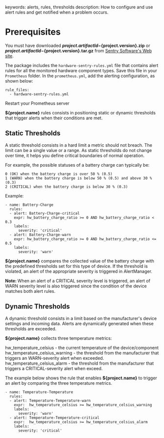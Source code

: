 keywords: alerts, rules, thresholds
description: How to configure and use alert rules and get notified when a problem occurs.

# Prerequisites

You must have downloaded **${project.artifactId}-${project.version}.zip** or **${project.artifactId}-${project.version}.tar.gz** from [Sentry Software's Web site](https://www.sentrysoftware.com/downloads/products-for-prometheus.html). 

The package includes the `hardware-sentry-rules.yml` file that contains alert rules for all the monitored hardware component types. Save this file in your `Prometheus` folder. In the `prometheus.yml`, add the alerting configuration, as shown below:

```
rule_files:
  - hardware-sentry-rules.yml
```

Restart your Prometheus server

**${project.name}** rules consists in positioning static or dynamic thresholds that trigger alerts when their conditions are met.

## Static Thresholds

A static threshold consists in a hard limit a metric should not breach. The limit can be a single value or a range. As static thresholds do not change over time, it helps you define critical boundaries of normal operation.

For example, the possible statuses of a battery charge can typically be:

    0 (OK) when the battery charge is over 50 % (0.5)
    1 (WARN) when the battery charge is below 50 % (0.5) and above 30 % (0.3)
    2 (CRITICAL) when the battery charge is below 30 % (0.3)

Example:

```
- name: Battery-Charge
  rules:
  - alert: Battery-Charge-critical
    expr: hw_battery_charge_ratio >= 0 AND hw_battery_charge_ratio < 0.3
    labels:
      severity: 'critical'
  - alert: Battery-Charge-warn
    expr: hw_battery_charge_ratio >= 0 AND hw_battery_charge_ratio <= 0.5
    labels:
      severity: 'warn'
```

**${project.name}** compares the collected value of the battery charge with the predefined thresholds set for this type of device. If the threshold is violated, an alert of the appropriate severity is triggered in AlertManager.

<div class="alert alert-info"><i class="icon-hand-up"></i><strong>Note: </strong> When an alert of a CRITICAL severity level is triggered, an alert of WARN severity level is also triggered since the condition of the device matches both alert rules.</div>

## Dynamic Thresholds

A dynamic threshold consists in a limit based on the manufacturer's device settings and incoming data. Alerts are dynamically generated when these thresholds are exceeded.

**${project.name}** collects three temperature metrics:

hw_temperature_celsius - the current temperature of the device/component
hw_temperature_celsius_warning - the threshold from the manufacturer that triggers an WARN-severity alert when exceeded.
hw_temperature_celsius_alarm - the threshold from the manufacturer that triggers a CRITICAL-severity alert when exceed.

The example below shows the rule that enables  **${project.name}** to trigger an alert by comparing the three temperature metrics.

```
- name: Temperature-Temperature
  rules:
  - alert: Temperature-Temperature-warn
    expr:  hw_temperature_celsius >= hw_temperature_celsius_warning
    labels:
      severity: 'warn'
  - alert: Temperature-Temperature-critical
    expr:  hw_temperature_celsius >= hw_temperature_celsius_alarm
    labels:
      severity: 'critical'
```
